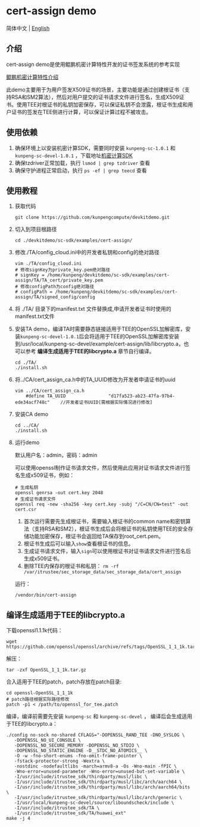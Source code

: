 # cert-assign demo

简体中文 | [English](README_en.md)

## 介绍
cert-assign demo是使用鲲鹏机密计算特性开发的证书签发系统的参考实现

[鲲鹏机密计算特性介绍](https://www.hikunpeng.com/zh/developer/boostkit/confidential-computing)

此demo主要用于为用户签发X509证书的场景，主要功能是通过创建根证书（支持RSA和SM2算法），然后对用户提交的证书请求文件进行签名，生成X509证书。使用TEE对根证书的私钥加密保存，可以保证私钥不会泄露，根证书生成和用户证书的签发在TEE侧进行计算，可以保证计算过程不被攻击。

## 使用依赖

1. 确保环境上以安装机密计算SDK，需要同时安装 `kunpeng-sc-1.0.1` 和 `kunpeng-sc-devel-1.0.1` ，下载地址[机密计算SDK](https://mirrors.huaweicloud.com/kunpeng/archive/Kunpeng_SDK/itrustee/)
2. 确保tzdriver正常加载，执行 `lsmod | grep tzdriver` 查看
3. 确保守护进程正常启动，执行 `ps -ef | grep teecd` 查看

## 使用教程

1. 获取代码

   ```shell
   git clone https://github.com/kunpengcompute/devkitdemo.git
   ```

2. 切入到项目根路径

   ```shell
   cd ./devkitdemo/sc-sdk/examples/cert-assign/
   ```

3. 修改./TA/config_cloud.ini中的开发者私钥和config的绝对路径

   ```shell
   vim ./TA/config_cloud.ini
   # 修改signKey为private_key.pem绝对路径
   # signKey = /home/kunpeng/devkitdemo/sc-sdk/examples/cert-assign/TA/TA_cert/private_key.pem
   # 修改configPath为config绝对路径
   # configPath = /home/kunpeng/devkitdemo/sc-sdk/examples/cert-assign/TA/signed_config/config
   ```

4. 将 ./TA/ 目录下的manifest.txt 文件替换成,申请开发者证书时使用的manifest.txt文件

5. 安装TA demo，编译TA时需要静态链接适用于TEE的OpenSSL加解密库，安装`kunpeng-sc-devel-1.0.1`后会将适用于TEE的OpenSSL加解密库安装到/usr/local/kunpeng-sc-devel/example/cert-assign/lib/libcrypto.a，也可以参考 **编译生成适用于TEE的libcrypto.a** 章节自行编译。

   ```shell
   cd ./TA/
   ./install.sh
   ```

6. 将../CA/cert_assign_ca.h中的TA_UUID修改为开发者申请证书的uuid

   ```shell
   vim ../CA/cert_assign_ca.h
       #define TA_UUID                "d17fa523-ab23-47fa-97b4-ede34acf748c"    //开发者证书UUID[需根据实际情况进行修改]
   ```

7. 安装CA demo

   ```shell
   cd ../CA/
   ./install.sh
   ```

8. 运行demo

   默认用户名：admin，密码：admin

   可以使用openssl制作证书请求文件，然后使用此应用对证书请求文件进行签名生成x509证书，例如：
   ```
   # 生成私钥
   openssl genrsa -out cert.key 2048
   # 生成证书请求文件
   openssl req -new -sha256 -key cert.key -subj "/C=CN/CN=test" -out cert.csr
   ```

   1. 首次运行需要先生成根证书，需要输入根证书的common name和密钥算法（支持RSA和SM2），根证书生成后会将根证书的私钥使用TEE的安全存储功能加密保存，根证书会返回给TA保存到root_cert.pem。
   2. 根证书生成后可以输入`show`查看根证书的信息。
   3. 生成证书请求文件，输入`sign`可以使用根证书对证书请求文件进行签名后生成x509证书。
   4. 删除TEE内保存的根证书和私钥： `rm -rf /var/itrustee/sec_storage_data/sec_storage_data/cert_assign`

   运行：
   ```shell
   /vendor/bin/cert-assign
   ```


## 编译生成适用于TEE的libcrypto.a

下载openssl1.1.1k代码：
```shell
wget https://github.com/openssl/openssl/archive/refs/tags/OpenSSL_1_1_1k.tar.gz
```

解压：
```shell
tar -zxf OpenSSL_1_1_1k.tar.gz
```

合入适用于TEE的patch，patch存放在patch目录:
```shell
cd openssl-OpenSSL_1_1_1k
# patch路径根据实际路径修改
patch -p1 < /path/to/openssl_for_tee.patch
```

编译，编译前需要先安装 `kunpeng-sc` 和 `kunpeng-sc-devel` ， 编译后会生成适用于TEE的libcrypto.a：
```shell
./config no-sock no-shared CFLAGS="-DOPENSSL_RAND_TEE -DNO_SYSLOG \
   -DOPENSSL_NO_UI_CONSOLE \
   -DOPENSSL_NO_SECURE_MEMORY -DOPENSSL_NO_STDIO \
   -DOPENSSL_NO_STATIC_ENGINE -D__STDC_NO_ATOMICS__ \
   -O -w -fno-short-enums -fno-omit-frame-pointer \
   -fstack-protector-strong -Wextra \
   -nostdinc -nodefaultlibs -march=armv8-a -Os -Wno-main -fPIC \
   -Wno-error=unused-parameter -Wno-error=unused-but-set-variable \
   -I/usr/include/itrustee_sdk/thirdparty/musl/libc \
   -I/usr/include/itrustee_sdk/thirdparty/musl/libc/arch/aarch64 \
   -I/usr/include/itrustee_sdk/thirdparty/musl/libc/arch/aarch64/bits \
   -I/usr/include/itrustee_sdk/thirdparty/musl/libc/arch/generic \
   -I/usr/local/kunpeng-sc-devel/source/liboundscheck/include \
   -I/usr/include/itrustee_sdk/TA \
   -I/usr/include/itrustee_sdk/TA/huawei_ext"
make -j 4
```